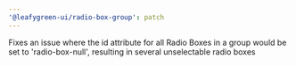 ```yaml
---
'@leafygreen-ui/radio-box-group': patch
---
```


Fixes an issue where the id attribute for all Radio Boxes in a group would be set to 'radio-box-null', resulting in several unselectable radio boxes
